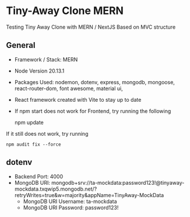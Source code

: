 # Tiny-Away Clone MERN

Testing Tiny Away Clone with MERN / NextJS
Based on MVC structure

## General

- Framework / Stack: MERN
- Node Version 20.13.1
- Packages Used: nodemon, dotenv, express, mongodb, mongoose, react-router-dom, font awesome, material ui,
- React framework created with Vite to stay up to date

- If npm start does not work for Frontend, try running the following

  npm update

If it still does not work, try running

    npm audit fix --force

## dotenv

- Backend Port: 4000
- MongoDB URI: mongodb+srv://ta-mockdata:password123!@tinyaway-mockdata.txqwip5.mongodb.net/?retryWrites=true&w=majority&appName=TinyAway-MockData
  - MongoDB URI Username: ta-mockdata
  - MongoDB URI Password: password123!


